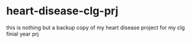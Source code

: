 # heart-disease-clg-prj
this is nothing but a backup copy of my heart disease project for my clg finial year prj
